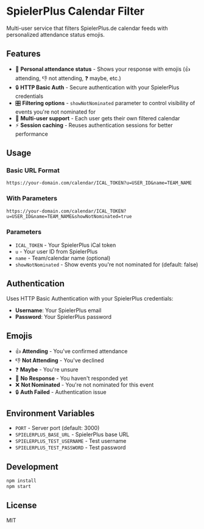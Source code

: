 # SpielerPlus Calendar Filter

Multi-user service that filters SpielerPlus.de calendar feeds with personalized attendance status emojis.

## Features

- 🎯 **Personal attendance status** - Shows your response with emojis (👍 attending, 👎 not attending, ❓ maybe, etc.)
- 🔒 **HTTP Basic Auth** - Secure authentication with your SpielerPlus credentials
- 🎛️ **Filtering options** - `showNotNominated` parameter to control visibility of events you're not nominated for
- 👥 **Multi-user support** - Each user gets their own filtered calendar
- ⚡ **Session caching** - Reuses authentication sessions for better performance

## Usage

### Basic URL Format
```
https://your-domain.com/calendar/ICAL_TOKEN?u=USER_ID&name=TEAM_NAME
```

### With Parameters
```
https://your-domain.com/calendar/ICAL_TOKEN?u=USER_ID&name=TEAM_NAME&showNotNominated=true
```

### Parameters

- `ICAL_TOKEN` - Your SpielerPlus iCal token
- `u` - Your user ID from SpielerPlus
- `name` - Team/calendar name (optional)
- `showNotNominated` - Show events you're not nominated for (default: false)

## Authentication

Uses HTTP Basic Authentication with your SpielerPlus credentials:
- **Username**: Your SpielerPlus email
- **Password**: Your SpielerPlus password

## Emojis

- 👍 **Attending** - You've confirmed attendance
- 👎 **Not Attending** - You've declined
- ❓ **Maybe** - You're unsure
- 🤷 **No Response** - You haven't responded yet
- ❌ **Not Nominated** - You're not nominated for this event
- 🔒 **Auth Failed** - Authentication issue

## Environment Variables

- `PORT` - Server port (default: 3000)
- `SPIELERPLUS_BASE_URL` - SpielerPlus base URL
- `SPIELERPLUS_TEST_USERNAME` - Test username
- `SPIELERPLUS_TEST_PASSWORD` - Test password

## Development

```bash
npm install
npm start
```

## License

MIT